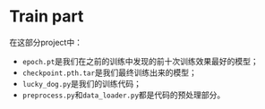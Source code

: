 # Train part

在这部分project中：

- `epoch.pt`是我们在之前的训练中发现的前十次训练效果最好的模型；
- `checkpoint.pth.tar`是我们最终训练出来的模型；
- `lucky_dog.py`是我们的训练代码；
- `preprocess.py`和`data_loader.py`都是代码的预处理部分。